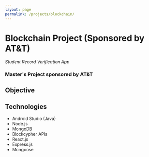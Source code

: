 ```yaml
---
layout: page
permalink: /projects/blockchain/
---
```


# Blockchain Project (Sponsored by AT&T)
*Student Record Verification App*

### Master's Project sponsored by AT&T

## Objective


## Technologies
* Android Studio (Java)
* Node.js
* MongoDB
* Blockcypher APIs
* React.js
* Express.js
* Mongoose
